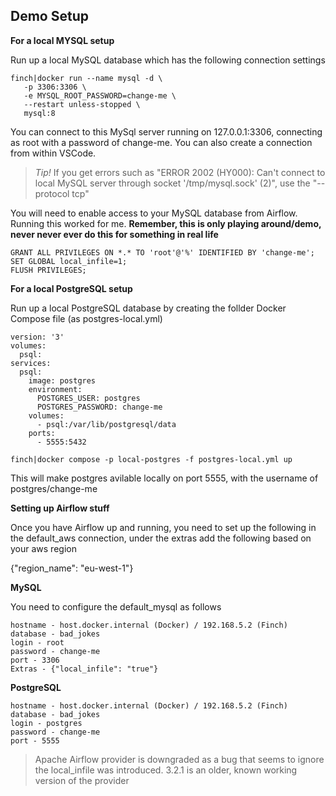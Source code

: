 ## Demo Setup

**For a local MYSQL setup**

Run up a local MySQL database which has the following connection settings

```
finch|docker run --name mysql -d \
   -p 3306:3306 \
   -e MYSQL_ROOT_PASSWORD=change-me \
   --restart unless-stopped \
   mysql:8
```

You can connect to this MySql server running on 127.0.0.1:3306, connecting as root with a password of change-me. You can also create a connection from within VSCode.

> *Tip!* If you get errors such as "ERROR 2002 (HY000): Can't connect to local MySQL server through socket '/tmp/mysql.sock' (2)", use the "--protocol tcp" 

You will need to enable access to your MySQL database from Airflow. Running this worked for me. **Remember, this is only playing around/demo, never never ever do this for something in real life**

```
GRANT ALL PRIVILEGES ON *.* TO 'root'@'%' IDENTIFIED BY 'change-me';
SET GLOBAL local_infile=1;
FLUSH PRIVILEGES;
```

**For a local PostgreSQL setup**

Run up a local PostgreSQL database by creating the follder Docker Compose file (as postgres-local.yml)

```
version: '3'
volumes:
  psql:
services:
  psql:
    image: postgres
    environment:
      POSTGRES_USER: postgres
      POSTGRES_PASSWORD: change-me
    volumes:
      - psql:/var/lib/postgresql/data 
    ports:
      - 5555:5432
```

```
finch|docker compose -p local-postgres -f postgres-local.yml up
```

This will make postgres avilable locally on port 5555, with the username of postgres/change-me


**Setting up Airflow stuff**

Once you have Airflow up and running, you need to set up the following in the default_aws connection, under the extras add the following based on your aws region

{"region_name": "eu-west-1"}

**MySQL**

You need to configure the default_mysql as follows

```
hostname - host.docker.internal (Docker) / 192.168.5.2 (Finch)
database - bad_jokes
login - root
password - change-me
port - 3306
Extras - {"local_infile": "true"}
```

**PostgreSQL**

```
hostname - host.docker.internal (Docker) / 192.168.5.2 (Finch)
database - bad_jokes
login - postgres
password - change-me
port - 5555

```

> Apache Airflow provider is downgraded as a bug that seems to ignore the local_infile was introduced. 3.2.1 is an older, known working version of the provider
